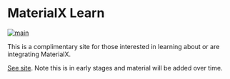 # MaterialX Learn
[![main](https://github.com/kwokcb/MaterialX_Plus/actions/workflows/main.yml/badge.svg)](https://github.com/kwokcb/MaterialX_Plus/actions/workflows/main.yml)

This is a complimentary site for those interested in learning about or are integrating MaterialX.

[See site](https://kwokcb.github.io/MaterialX_Learn/). 
Note this is in early stages and material will be added over time.


